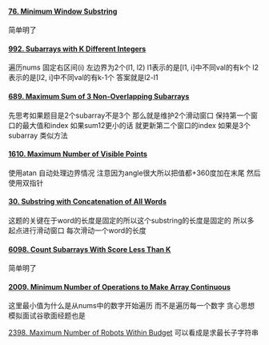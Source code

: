#### [76. Minimum Window Substring](https://leetcode.cn/problems/minimum-window-substring/)
简单明了

#### [992. Subarrays with K Different Integers](https://leetcode.cn/problems/subarrays-with-k-different-integers/)
遍历nums 固定右区间(i) 左边界为2个(l1, l2)  l1表示的是[l1, i]中不同val的有k个 l2表示的是[l2, i]中不同val的有k-1个 答案就是l2-l1

#### [689. Maximum Sum of 3 Non-Overlapping Subarrays](https://leetcode.cn/problems/maximum-sum-of-3-non-overlapping-subarrays/)
先思考如果题目是2个subarray不是3个 那么就是维护2个滑动窗口 保持第一个窗口的最大值和index 如果sum12更小的话 就更新第二个窗口的index 如果是3个subarray 类似方法

#### [1610. Maximum Number of Visible Points](https://leetcode.cn/problems/maximum-number-of-visible-points/)
使用atan 自动处理边界情况 注意因为angle很大所以把值都+360度加在末尾 然后使用双指针

#### [30. Substring with Concatenation of All Words](https://leetcode.cn/problems/substring-with-concatenation-of-all-words/)
这题的关键在于word的长度是固定的所以这个substring的长度是固定的
所以多起点进行滑动窗口 每次滑动一个word的长度

#### [6098. Count Subarrays With Score Less Than K](https://leetcode.cn/problems/count-subarrays-with-score-less-than-k/)
简单明了

#### [2009. Minimum Number of Operations to Make Array Continuous](https://leetcode.cn/problems/minimum-number-of-operations-to-make-array-continuous/)
这里最小值为什么是从nums中的数字开始遍历 而不是遍历每一个数字 贪心思想 模拟面试谷歌面经题也是 

[2398. Maximum Number of Robots Within Budget](https://leetcode.com/problems/maximum-number-of-robots-within-budget/)
可以看成是求最长子字符串
<!--stackedit_data:
eyJoaXN0b3J5IjpbLTUwMzI2MDM1N119
-->